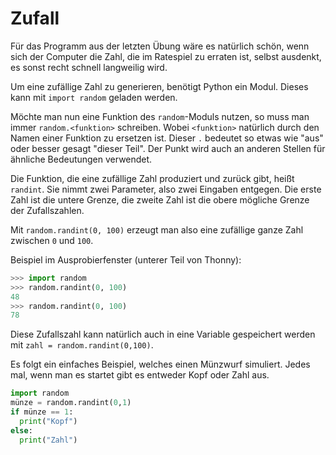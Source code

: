 # Zufall

Für das Programm aus der letzten Übung wäre es natürlich schön, wenn sich der Computer die Zahl, die im Ratespiel zu erraten ist, selbst ausdenkt, es sonst recht schnell langweilig wird.

Um eine zufällige Zahl zu generieren, benötigt Python ein Modul.
Dieses kann mit `import random` geladen werden.

Möchte man nun eine Funktion des `random`-Moduls nutzen, so muss man immer `random.<funktion>` schreiben. Wobei `<funktion>` natürlich durch den Namen einer Funktion zu ersetzen ist. Dieser `.` bedeutet so etwas wie "aus" oder besser gesagt "dieser Teil". Der Punkt wird auch an anderen Stellen für ähnliche Bedeutungen verwendet.

Die Funktion, die eine zufällige Zahl produziert und zurück gibt, heißt `randint`. Sie nimmt zwei Parameter, also zwei Eingaben entgegen. Die erste Zahl ist die untere Grenze, die zweite Zahl ist die obere mögliche Grenze der Zufallszahlen.

Mit `random.randint(0, 100)` erzeugt man also eine zufällige
ganze Zahl zwischen `0` und `100`.

Beispiel im Ausprobierfenster (unterer Teil von Thonny):

```python
>>> import random
>>> random.randint(0, 100)
48
>>> random.randint(0, 100)
78
```

Diese Zufallszahl kann natürlich auch in eine Variable gespeichert werden mit `zahl = random.randint(0,100)`.

Es folgt ein einfaches Beispiel, welches einen Münzwurf simuliert. Jedes mal, wenn man es startet gibt es entweder Kopf oder Zahl aus.

```python
import random
münze = random.randint(0,1)
if münze == 1:
  print("Kopf")
else:
  print("Zahl")
```
